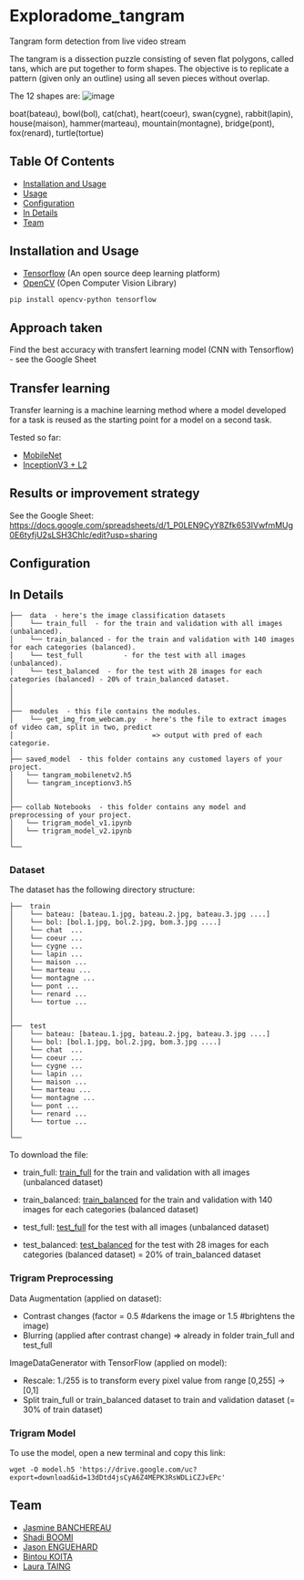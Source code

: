 # Exploradome_tangram
Tangram form detection from live video stream

The tangram is a dissection puzzle consisting of seven flat polygons, called tans, which are put together to form shapes. 
The objective is to replicate a pattern (given only an outline) using all seven pieces without overlap. 

The 12 shapes are:
![image](https://drive.google.com/uc?export=view&id=1O_vfKNLHZ7HEEBNUZfEWRGjRe7QnCtsS)

boat(bateau), bowl(bol), cat(chat), heart(coeur), swan(cygne), rabbit(lapin), house(maison), hammer(marteau), mountain(montagne), bridge(pont), fox(renard), turtle(tortue)

## Table Of Contents
-  [Installation and Usage](#Installation-and-Usage)
-  [Usage](#Usage)
-  [Configuration](#Configuration)
-  [In Details](#in-details)
-  [Team](#Team)

## Installation and Usage

- [Tensorflow](https://www.tensorflow.org/) (An open source deep learning platform) 
- [OpenCV](https://opencv.org/) (Open Computer Vision Library)

```bash
pip install opencv-python tensorflow
```

## Approach taken

Find the best accuracy with transfert learning model (CNN with Tensorflow) - see the Google Sheet

## Transfer learning
Transfer learning is a machine learning method where a model developed for a task is reused as the starting point for a model on a second task.

Tested so far:
* [MobileNet](https://keras.io/api/applications/mobilenet/)
* [InceptionV3 + L2](https://keras.io/api/applications/inceptionv3/)

## Results or improvement strategy

See the Google Sheet: https://docs.google.com/spreadsheets/d/1_P0LEN9CyY8Zfk653IVwfmMUg0E6tyfjU2sLSH3ChIc/edit?usp=sharing

## Configuration

## In Details
```
├──  data  - here's the image classification datasets
│    └── train_full  - for the train and validation with all images (unbalanced).
│    └── train_balanced - for the train and validation with 140 images for each categories (balanced).
│    └── test_full  		- for the test with all images (unbalanced).
│    └── test_balanced  - for the test with 28 images for each categories (balanced) - 20% of train_balanced dataset.
│   
│
│
├──  modules  - this file contains the modules.
│    └── get_img_from_webcam.py  - here's the file to extract images of video cam, split in two, predict 
│                                  => output with pred of each categorie.
│
├── saved_model  - this folder contains any customed layers of your project.
│   └── tangram_mobilenetv2.h5
│   └── tangram_inceptionv3.h5
│
│ 
├── collab Notebooks  - this folder contains any model and preprocessing of your project.
│   └── trigram_model_v1.ipynb
│   └── trigram_model_v2.ipynb
│   
└──
```

### Dataset
The dataset has the following directory structure:

```
├──  train  
│    └── bateau: [bateau.1.jpg, bateau.2.jpg, bateau.3.jpg ....]  
│    └── bol: [bol.1.jpg, bol.2.jpg, bom.3.jpg ....]    
│    └── chat  ... 		   
│    └── coeur ...  
│    └── cygne ...
│    └── lapin ...
│    └── maison ...
│    └── marteau ...
│    └── montagne ...
│    └── pont ...
│    └── renard ...
│    └── tortue ...
│ 
│ 
├──  test  
│    └── bateau: [bateau.1.jpg, bateau.2.jpg, bateau.3.jpg ....]  
│    └── bol: [bol.1.jpg, bol.2.jpg, bom.3.jpg ....]    
│    └── chat  ... 		   
│    └── coeur ...  
│    └── cygne ...
│    └── lapin ...
│    └── maison ...
│    └── marteau ...
│    └── montagne ...
│    └── pont ...
│    └── renard ...
│    └── tortue ...
│   
└── 
```
To download the file:
- train_full: [train_full](https://drive.google.com/file/d/18RoZgzSzTE6nzHCzzMuDl9h4RktS3rNo/view?usp=sharing)
for the train and validation with all images (unbalanced dataset)

- train_balanced: [train_balanced](https://drive.google.com/file/d/1V_rKMpjhHeJHRY0YcShYBZeun1uTz_G0/view?usp=sharing)
for the train and validation with 140 images for each categories (balanced dataset)

- test_full: [test_full](https://drive.google.com/file/d/15EB3UGwrMkUzZvJIlf6uxeXYeDUtFhXf/view?usp=sharing)
for the test with all images (unbalanced dataset)

- test_balanced: [test_balanced](https://drive.google.com/file/d/13tTo7ue3HUGeQXfq4aj215EZIEvHXs0M/view?usp=sharing)
for the test with 28 images for each categories (balanced dataset) = 20% of train_balanced dataset

### Trigram Preprocessing
Data Augmentation (applied on dataset):
- Contrast changes (factor = 0.5 #darkens the image or 1.5 #brightens the image)
- Blurring (applied after contrast change)
=> already in folder train_full and test_full

ImageDataGenerator with TensorFlow (applied on model):
- Rescale: 1./255 is to transform every pixel value from range [0,255] -> [0,1]
- Split train_full or train_balanced dataset to train and validation dataset (= 30% of train dataset)


### Trigram Model

To use the model, open a new terminal and copy this link:

```
wget -O model.h5 'https://drive.google.com/uc?export=download&id=13dDtd4jsCyA6Z4MEPK3RsWDLiCZJvEPc'
```

## Team

- [Jasmine BANCHEREAU](https://github.com/BeeJasmine)
- [Shadi BOOMI](https://github.com/sboomi)
- [Jason ENGUEHARD](https://github.com/jenguehard)
- [Bintou KOITA](https://github.com/bintou579)
- [Laura TAING](https://github.com/TAINGL)
